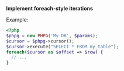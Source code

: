 <b>Implement foreach-style iterations</b>

Example:

```php
<?php
$phpg = new PHPG('My DB', $params);
$cursor = $phpg->cursor();
$cursor->execute("SELECT * FROM my_table");
foreach($cursor as $offset => $row) {
  // ...
}
